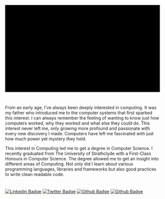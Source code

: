 <div align="center">
    <img alt="GIF" src="https://raw.githubusercontent.com/iamkhattar/iamkhattar/master/landing.gif" />
</div>

#

From an early age, I’ve always been deeply interested in computing. It was my father who introduced me to the computer systems that first sparked this interest. I can always remember the feeling of wanting to know just how computers worked, why they worked and what else they could do. This interest never left me, only growing more profound and passionate with every new discovery I made. Computers have left me fascinated with just how much power yet mystery they hold.

This interest in Computing led me to get a degree in Computer Science. I recently graduated from The University of Strathclyde with a First-Class Honours in Computer Science. The degree allowed me to get an insight into different areas of Computing. Not only did I learn about various programming languages, libraries and frameworks but also good practices to write clean readable code.

#

[![Linkedin Badge](https://img.shields.io/badge/-iamkhattar-blue?style=flat-square&logo=Linkedin&logoColor=white&link=https://www.linkedin.com/in/iamkhattar/)](https://www.linkedin.com/in/iamkhattar/)
[![Twitter Badge](https://img.shields.io/badge/-@iamkhattar-1ca0f1?style=flat-square&labelColor=1ca0f1&logo=twitter&logoColor=white&link=https://twitter.com/iamkhattar)](https://twitter.com/iamkhattar)
[![Github Badge](https://img.shields.io/badge/-iamkhattar-black?style=flat-square&logo=Github&logoColor=white&link=https://www.github.com/iamkhattar/)](https://www.github.com/iamkhattar/)
[![Github Badge](https://img.shields.io/badge/-iamkhattar-black?style=flat-square&logo=Website&logoColor=white&link=https://www.github.com/iamkhattar/)](https://www.github.com/iamkhattar/)
